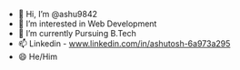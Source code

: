 - 👋 Hi, I’m @ashu9842
- 👀 I’m interested in Web Development
- 🌱 I’m currently Pursuing B.Tech
- 📫 Linkedin - www.linkedin.com/in/ashutosh-6a973a295
- 😄 He/Him


<!---
ashu9842/ashu9842 is a ✨ special ✨ repository because its `README.md` (this file) appears on your GitHub profile.
You can click the Preview link to take a look at your changes.
--->
